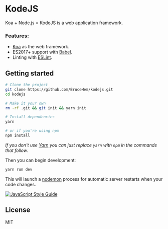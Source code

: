 # KodeJS

Koa + Node.js = KodeJS is a web application framework.

### Features:
- [Koa](https://github.com/koajs/koa/tree/v2.x) as the web framework.
- ES2017+ support with [Babel](https://babeljs.io/).
- Linting with [ESLint](http://eslint.org/).

## Getting started

```sh
# Clone the project
git clone https://github.com/BruceHem/kodejs.git
cd kodejs

# Make it your own
rm -rf .git && git init && yarn init

# Install dependencies
yarn

# or if you're using npm
npm install
```

_If you don't use [Yarn](https://yarnpkg.com/) you can just replace `yarn` with `npm` in the commands that follow._

Then you can begin development:

```sh
yarn run dev
```

This will launch a [nodemon](https://nodemon.io/) process for automatic server restarts when your code changes.

[![JavaScript Style Guide](https://cdn.rawgit.com/feross/standard/master/badge.svg)](https://github.com/feross/standard)

## License
MIT
